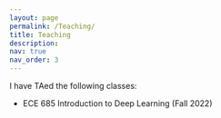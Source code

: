```yaml
---
layout: page
permalink: /Teaching/
title: Teaching
description: 
nav: true
nav_order: 3
---
```


I have TAed the following classes:
* ECE 685 Introduction to Deep Learning (Fall 2022)
